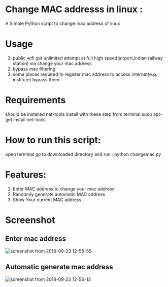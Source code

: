 # Change MAC addresss in linux :
A Simple Python script to change mac address of linux 
# Usage
1. public wifi get unlimited attempt at full high speed(airport,indian railway station) via change your mac address
2. bypass mac filtering
3. some places required to register mac address to access internet(e.g. institute) bypass them
# Requirements
should be installed net-tools
install with these step from terminal
sudo apt-get install net-tools
# How to run this script:
open terminal go to downloaded directory and run : python changemac.py
# Features:
1. Enter MAC address to change your mac address
2. Randomly generate automatic MAC address
3. Show Your current MAC address
# Screenshot
## Enter mac address
![screenshot from 2018-09-23 12-55-55](https://user-images.githubusercontent.com/29729380/45925310-4e6e7f80-bf30-11e8-8d8e-e7280093b17b.png)

## Automatic generate mac address 

![screenshot from 2018-09-23 12-56-12](https://user-images.githubusercontent.com/29729380/45925311-4f9fac80-bf30-11e8-861d-115e1ffd8e99.png)


